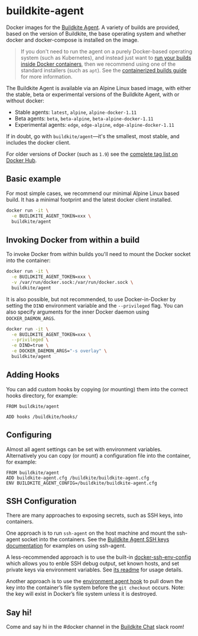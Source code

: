 # buildkite-agent

Docker images for the [Buildkite Agent](https://github.com/buildkite/agent). A variety of builds are provided, based on the version of Buildkite, the base operating system and whether docker and docker-compose is installed on the image.

> If you don't need to run the agent on a purely Docker-based operating system (such as Kubernetes), and instead just want to [run your builds inside Docker containers](https://buildkite.com/docs/guides/docker-containerized-builds), then we recommend using one of the standard installers (such as `apt`). See the [containerized builds guide](https://buildkite.com/docs/guides/docker-containerized-builds) for more information.

The Buildkite Agent is available via an Alpine Linux based image, with either the stable, beta or experimental versions of the Buildkite Agent, with or without docker:

 * Stable agents: `latest`, `alpine`, `alpine-docker-1.11`
 * Beta agents: `beta`, `beta-alpine`, `beta-alpine-docker-1.11`
 * Experimental agents: `edge`, `edge-alpine`, `edge-alpine-docker-1.11`

If in doubt, go with `buildkite/agent`—it's the smallest, most stable, and includes the docker client.

For older versions of Docker (such as `1.9`) see the [complete tag list on Docker Hub](https://hub.docker.com/r/buildkite/agent/tags).

## Basic example

For most simple cases, we recommend our minimal Alpine Linux based build. It has a minimal footprint and the latest docker client installed.

```bash
docker run -it \
  -e BUILDKITE_AGENT_TOKEN=xxx \
  buildkite/agent
```

## Invoking Docker from within a build

To invoke Docker from within builds you'll need to mount the Docker socket into the container:

```bash
docker run -it \
  -e BUILDKITE_AGENT_TOKEN=xxx \
  -v /var/run/docker.sock:/var/run/docker.sock \
  buildkite/agent
```

It is also possible, but not recommended, to use Docker-in-Docker by setting the `DIND` environment variable and the `--privileged` flag. You can also specify arguments for the inner Docker daemon using `DOCKER_DAEMON_ARGS`.

```bash
docker run -it \
  -e BUILDKITE_AGENT_TOKEN=xxx \
  --privileged \
  -e DIND=true \
  -e DOCKER_DAEMON_ARGS="-s overlay" \
  buildkite/agent
```

## Adding Hooks

You can add custom hooks by copying (or mounting) them into the correct hooks directory, for example:

```
FROM buildkite/agent

ADD hooks /buildkite/hooks/
```

## Configuring

Almost all agent settings can be set with environment variables. Alternatively you can copy (or mount) a configuration file into the container, for example:

```
FROM buildkite/agent
ADD buildkite-agent.cfg /buildkite/buildkite-agent.cfg
ENV BUILDKITE_AGENT_CONFIG=/buildkite/buildkite-agent.cfg
```

## SSH Configuration

There are many approaches to exposing secrets, such as SSH keys, into containers.

One approach is to run `ssh-agent` on the host machine and mount the ssh-agent socket into the containers. See the [Buildkite Agent SSH keys documentation](https://buildkite.com/docs/agent/ssh-keys) for examples on using ssh-agent.

A less-recommended approach is to use the built-in [docker-ssh-env-config](https://github.com/buildkite/docker-ssh-env-config) which allows you to enble SSH debug output, set known hosts, and set private keys via environment variables. See [its readme](https://github.com/buildkite/docker-ssh-env-config#readme) for usage details.

Another approach is to use the [environment agent hook](https://buildkite.com/docs/agent/hooks) to pull down the key into the container’s file system before the `git checkout` occurs. Note: the key will exist in Docker’s file system unless it is destroyed.

## Say hi!

Come and say hi in the #docker channel in the [Buildkite Chat](https://chat.buildkite.com) slack room!
